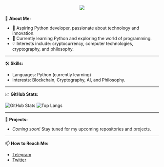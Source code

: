 <h1 align="center">
  <img src="https://readme-typing-svg.herokuapp.com?font=Fira+Code&weight=600&size=24&pause=1000&color=36BCF7&center=true&vCenter=true&width=800&height=50&lines=Hello%2C+World!+%F0%9F%91%8B;I+am+a+Full-Stack+%7C+Blockchain+%7C+AI+Dev;Open-Source+Contributor+%7C+Automating+Everything;Building+Web3+%7C+Exploring+AI+%E2%9C%A8" />
</h1>


🌟 **About Me:**
- 🎯 Aspiring Python developer, passionate about technology and innovation.
- 🌱 Currently learning Python and exploring the world of programming.
- 💡 Interests include: cryptocurrency, computer technologies, cryptography, and philosophy.

---

🛠 **Skills:**
- Languages: Python (currently learning)
- Interests: Blockchain, Cryptography, AI, and Philosophy.

---

📈 **GitHub Stats:**

![GitHub Stats](https://github-readme-stats.vercel.app/api?username=N23eos&show_icons=true&theme=radical)
![Top Langs](https://github-readme-stats.vercel.app/api/top-langs/?username=N23eos&layout=compact&theme=radical)

---

🚀 **Projects:**
- *Coming soon!* Stay tuned for my upcoming repositories and projects.

---

📫 **How to Reach Me:**
- [Telegram](https://t.me/N23eo)
- [Twitter](https://twitter.com/N23eo_n)
